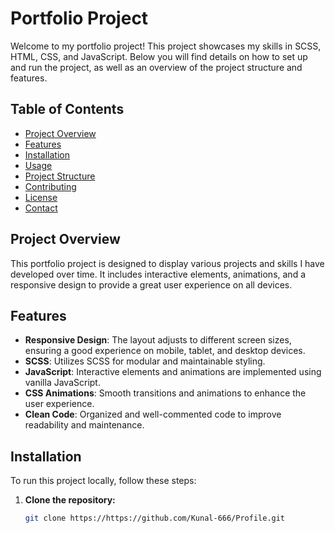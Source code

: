 # Portfolio Project

Welcome to my portfolio project! This project showcases my skills in SCSS, HTML, CSS, and JavaScript. Below you will find details on how to set up and run the project, as well as an overview of the project structure and features.

## Table of Contents
- [Project Overview](#project-overview)
- [Features](#features)
- [Installation](#installation)
- [Usage](#usage)
- [Project Structure](#project-structure)
- [Contributing](#contributing)
- [License](#license)
- [Contact](#contact)

## Project Overview

This portfolio project is designed to display various projects and skills I have developed over time. It includes interactive elements, animations, and a responsive design to provide a great user experience on all devices.

## Features

- **Responsive Design**: The layout adjusts to different screen sizes, ensuring a good experience on mobile, tablet, and desktop devices.
- **SCSS**: Utilizes SCSS for modular and maintainable styling.
- **JavaScript**: Interactive elements and animations are implemented using vanilla JavaScript.
- **CSS Animations**: Smooth transitions and animations to enhance the user experience.
- **Clean Code**: Organized and well-commented code to improve readability and maintenance.

## Installation

To run this project locally, follow these steps:

1. **Clone the repository:**
   ```sh
   git clone https://https://github.com/Kunal-666/Profile.git
